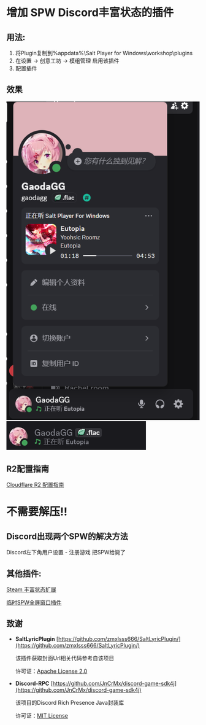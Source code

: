 # 增加 SPW Discord丰富状态的插件
## 用法:
1. 将Plugin复制到%appdata%\Salt Player for Windows\workshop\plugins
2. 在设置 → 创意工坊 → 模组管理 启用该插件
3. 配置插件

## 效果
![](./Images/img.png)
![](./Images/img_1.png)

## R2配置指南
[Cloudflare R2 配置指南](./CLOUDFLARE_R2_SETUP.md)
# **不需要解压!!**

## Discord出现两个SPW的解决方法
Discord左下角用户设置 - 注册游戏 把SPW给毙了

## 其他插件:
[Steam 丰富状态扩展](https://github.com/GaodaGG/SaltSteamPlugin)

[临时SPW全屏窗口插件](https://github.com/GaodaGG/SaltFullPlugin)

## 致谢
* **SaltLyricPlugin** 
    [https://github.com/zmxlsss666/SaltLyricPlugin/](https://github.com/zmxlsss666/SaltLyricPlugin/)
    
    该插件获取封面Url相关代码参考自该项目

    许可证：[Apache License 2.0](https://github.com/Moriafly/spw-workshop-api/blob/main/LICENSE)
* **Discord-RPC**
    [https://github.com/JnCrMx/discord-game-sdk4j](https://github.com/JnCrMx/discord-game-sdk4j)

    该项目的Discord Rich Presence Java封装库

    许可证：[MIT License](https://github.com/JnCrMx/discord-game-sdk4j/blob/master/LICENSE)